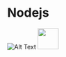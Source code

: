 # Nodejs
![Alt Text](https://media.giphy.com/media/HPu8bxH13Zr1sAHWe3/giphy.gif) 
<img src="https://media.giphy.com/media/HPu8bxH13Zr1sAHWe3/giphy.gif" width="48">

